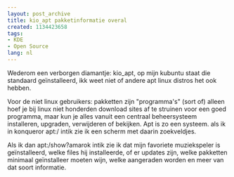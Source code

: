 ```yaml
---
layout: post_archive
title: kio_apt pakketinformatie overal
created: 1134423658
tags:
- KDE
- Open Source
lang: nl
---
```

Wederom een verborgen diamantje: kio_apt, op mijn kubuntu staat die standaard geïnstalleerd, ikk weet niet of andere apt linux distros het ook hebben.

Voor de niet linux gebruikers: pakketten zijn "programma's" (sort of) alleen hoef je bij linux niet honderden download sites af te struinen voor een goed programma, maar kun je alles vanuit een centraal beheersysteem installeren, upgraden, verwijderen of bekijken. Apt is zo een systeem. als ik in konqueror apt:/ intik zie ik een scherm met daarin zoekveldjes.

Als ik dan apt:/show?amarok intik zie ik dat mijn favoriete muziekspeler is geïnstalleerd, welke files hij installeerde, of er updates zijn, welke pakketten minimaal geïnstalleer moeten wijn, welke aangeraden worden en meer van dat soort informatie. 
